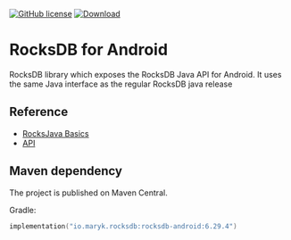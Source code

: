 [![GitHub license](https://img.shields.io/badge/license-Apache%20License%202.0-blue.svg?style=flat)](https://www.apache.org/licenses/LICENSE-2.0)
[![Download](https://img.shields.io/maven-central/v/io.maryk.rocksdb/rocksdb-android)](https://search.maven.org/artifact/io.maryk.rocksdb/rocksdb-android)

# RocksDB for Android

RocksDB library which exposes the RocksDB Java API for Android. It uses the same Java interface
as the regular RocksDB java release

## Reference
* [RocksJava Basics](https://github.com/facebook/rocksdb/wiki/RocksJava-Basics)
* [API](https://github.com/facebook/rocksdb/tree/master/java/src/main/java/org/rocksdb)


## Maven dependency

The project is published on Maven Central. 

Gradle:
```kts
implementation("io.maryk.rocksdb:rocksdb-android:6.29.4")
```